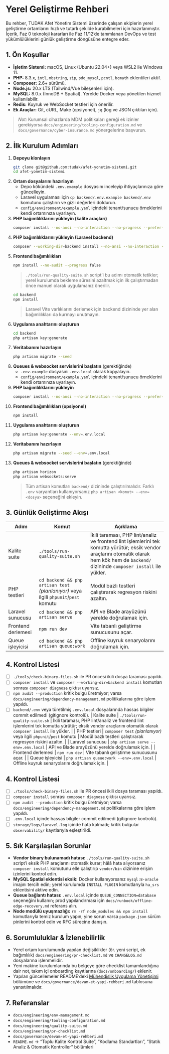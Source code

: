 # Yerel Geliştirme Rehberi

Bu rehber, TUDAK Afet Yönetim Sistemi üzerinde çalışan ekiplerin yerel geliştirme ortamlarını hızlı ve tutarlı şekilde kurabilmeleri için hazırlanmıştır. İçerik, Faz 0 teknoloji kararları ile Faz 11/12’de tanımlanan DevOps ve test yükümlülüklerini günlük geliştirme döngüsüne entegre eder.

## 1. Ön Koşullar
- **İşletim Sistemi:** macOS, Linux (Ubuntu 22.04+) veya WSL2 ile Windows 11.
- **PHP:** 8.3.x, `intl`, `mbstring`, `zip`, `pdo_mysql`, `pcntl`, `bcmath` eklentileri aktif.
- **Composer:** 2.6+ sürümü.
- **Node.js:** 20.x LTS (Tailwind/Vue bileşenleri için).
- **MySQL:** 8.0.x (InnoDB + Spatial). Yerelde Docker veya yönetilen hizmet kullanılabilir.
- **Redis:** Kuyruk ve WebSocket testleri için önerilir.
- **Ek Araçlar:** Git, cURL, Make (opsiyonel), `jq` (log ve JSON çıktıları için).

> _Not:_ Kurumsal cihazlarda MDM politikaları gereği ek izinler gerekiyorsa `docs/engineering/tooling-configuration.md` ve `docs/governance/cyber-insurance.md` yönergelerine başvurun.

## 2. İlk Kurulum Adımları
1. **Depoyu klonlayın**
   ```bash
   git clone git@github.com:tudak/afet-yonetim-sistemi.git
   cd afet-yonetim-sistemi
   ```
2. **Ortam dosyalarını hazırlayın**
   - Depo kökündeki `.env.example` dosyasını inceleyip ihtiyaçlarınıza göre güncelleyin.
   - Laravel uygulaması için `cp backend/.env.example backend/.env` komutunu çalıştırın ve gizli değerleri doldurun.
   - `config/environment/example.yaml` içindeki tenant/sunucu örneklerini kendi ortamınıza uyarlayın.
3. **PHP bağımlılıklarını yükleyin (kalite araçları)**
   ```bash
   composer install --no-ansi --no-interaction --no-progress --prefer-dist
   ```
4. **PHP bağımlılıklarını yükleyin (Laravel backend)**
   ```bash
   composer --working-dir=backend install --no-ansi --no-interaction --no-progress --prefer-dist
   ```
5. **Frontend bağımlılıkları**
   ```bash
   npm install --no-audit --progress false
   ```
   > `./tools/run-quality-suite.sh` script’i bu adımı otomatik tetikler; yerel kurulumda bekleme süresini azaltmak için ilk çalıştırmadan önce manuel olarak uygulamanız önerilir.
   ```bash
   cd backend
   npm install
   ```
   > Laravel Vite varlıklarını derlemek için backend dizininde yer alan bağımlılıkları da kurmayı unutmayın.
6. **Uygulama anahtarını oluşturun**
   ```bash
   cd backend
   php artisan key:generate
   ```
7. **Veritabanını hazırlayın**
   ```bash
   php artisan migrate --seed
   ```
8. **Queues & websocket servislerini başlatın** (gerektiğinde)
   - `.env.example` dosyasını `.env.local` olarak kopyalayın.
   - `config/environment/example.yaml` içindeki tenant/sunucu örneklerini kendi ortamınıza uyarlayın.
3. **PHP bağımlılıklarını yükleyin**
   ```bash
   composer install --no-ansi --no-interaction --no-progress --prefer-dist
   ```
4. **Frontend bağımlılıkları (opsiyonel)**
   ```bash
   npm install
   ```
5. **Uygulama anahtarını oluşturun**
   ```bash
   php artisan key:generate --env=.env.local
   ```
6. **Veritabanını hazırlayın**
   ```bash
   php artisan migrate --seed --env=.env.local
   ```
7. **Queues & websocket servislerini başlatın** (gerektiğinde)
   ```bash
   php artisan horizon
   php artisan websockets:serve
   ```
   > Tüm artisan komutları `backend/` dizininde çalıştırılmalıdır. Farklı `.env` varyantları kullanıyorsanız `php artisan <komut> --env=<dosya>` seçeneğini ekleyin.

## 3. Günlük Geliştirme Akışı
| Adım | Komut | Açıklama |
| --- | --- | --- |
| Kalite suite | `./tools/run-quality-suite.sh` | İkili taraması, PHP lint/analiz ve frontend lint işlemlerini tek komutta yürütür; eksik vendor araçlarını otomatik olarak hem kök hem de `backend/` dizininde `composer install` ile yükler. |
| PHP testleri | `cd backend && php artisan test` *(planlanıyor)* veya ilgili `phpunit`/`pest` komutu | Modül bazlı testleri çalıştırarak regresyon riskini azaltın. |
| Laravel sunucusu | `cd backend && php artisan serve` | API ve Blade arayüzünü yerelde doğrulamak için. |
| Frontend derlemesi | `npm run dev` | Vite tabanlı geliştirme sunucusunu açar. |
| Queue işleyicisi | `cd backend && php artisan queue:work` | Offline kuyruk senaryolarını doğrulamak için. |

## 4. Kontrol Listesi
- [ ] `./tools/check-binary-files.sh` ile PR öncesi ikili dosya taraması yapıldı.
- [ ] `composer install` ve `composer --working-dir=backend install` komutları sonrası `composer diagnose` çıktısı uyarısız.
- [ ] `npm audit --production` kritik bulgu üretmiyor; varsa `docs/engineering/dependency-management.md` politikalarına göre işlem yapıldı.
- [ ] `backend/.env` veya türetilmiş `.env.local` dosyalarında hassas bilgiler commit edilmedi (gitignore kontrolü).
| Kalite suite | `./tools/run-quality-suite.sh` | İkili taraması, PHP lint/analiz ve frontend lint işlemlerini tek komutta yürütür; eksik vendor araçlarını otomatik olarak `composer install` ile yükler. |
| PHP testleri | `composer test` *(planlanıyor)* veya ilgili `phpunit`/`pest` komutu | Modül bazlı testleri çalıştırarak regresyon riskini azaltın. |
| Laravel sunucusu | `php artisan serve --env=.env.local` | API ve Blade arayüzünü yerelde doğrulamak için. |
| Frontend derlemesi | `npm run dev` | Vite tabanlı geliştirme sunucusunu açar. |
| Queue işleyicisi | `php artisan queue:work --env=.env.local` | Offline kuyruk senaryolarını doğrulamak için. |

## 4. Kontrol Listesi
- [ ] `./tools/check-binary-files.sh` ile PR öncesi ikili dosya taraması yapıldı.
- [ ] `composer install` sonrası `composer diagnose` çıktısı uyarısız.
- [ ] `npm audit --production` kritik bulgu üretmiyor; varsa `docs/engineering/dependency-management.md` politikalarına göre işlem yapıldı.
- [ ] `.env.local` içinde hassas bilgiler commit edilmedi (gitignore kontrolü).
- [ ] `storage/logs/laravel.log` içinde hata kalmadı; kritik bulgular `observability/` kayıtlarıyla eşleştirildi.

## 5. Sık Karşılaşılan Sorunlar
- **Vendor binary bulunamadı hatası:** `./tools/run-quality-suite.sh` script’i eksik PHP araçlarını otomatik kurar; hâlâ hata alıyorsanız `composer install` komutunu elle çalıştırıp `vendor/bin` dizinine erişim izinlerini kontrol edin.
- **MySQL Spatial eklentisi eksik:** Docker kullanıyorsanız `mysql:8-oracle` imajını tercih edin; yerel kurulumda `INSTALL PLUGIN` komutlarıyla `ha_srs` eklentisini aktive edin.
- **Queue bağlantı hatası:** `.env.local` içinde `QUEUE_CONNECTION=database` seçeneğini kullanın; prod yapılandırması için `docs/runbook/offline-edge-recovery.md` referans alın.
- **Node modülü uyuşmazlığı:** `rm -rf node_modules && npm install` komutlarıyla temiz kurulum yapın; yine sorun varsa `package.json` sürüm pinlerini kontrol edin ve RFC sürecine danışın.

## 6. Sorumluluklar & İzlenebilirlik
- Yerel ortam kurulumunda yapılan değişiklikler (ör. yeni script, ek bağımlılık) `docs/engineering/pr-checklist.md` ve `CHANGELOG.md` dosyalarına işlenmelidir.
- Yeni makine kurulumlarında bu belgeye göre checklist tamamlandığına dair not, takım içi onboarding kayıtlarına (`docs/onboarding/`) eklenir.
- Yapılan güncellemeler README’deki [Mühendislik Uygulama Yönetişimi](../../README.md#mühendislik-uygulama-yönetişimi) bölümüne ve `docs/governance/devam-et-yapi-rehberi.md` tablosuna yansıtılmalıdır.

## 7. Referanslar
- `docs/engineering/env-management.md`
- `docs/engineering/tooling-configuration.md`
- `docs/engineering/quality-suite.md`
- `docs/engineering/pr-checklist.md`
- `docs/governance/devam-et-yapi-rehberi.md`
- `README.md` → “Toplu Kalite Kontrol Suite”, “Kodlama Standartları”, “Statik Analiz & Otomatik Kontroller” bölümleri

